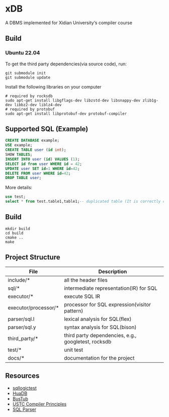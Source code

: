 # xDB

A DBMS implemented for Xidian University‘s compiler course


## Build

### Ubuntu 22.04

To get the third party dependencies(via source code), run:

```shell
git submodule init
git submodule update
```

Install the following libraries on your computer
```shell
# required by rocksdb
sudo apt-get install libgflags-dev libzstd-dev libsnappy-dev zlib1g-dev libbz2-dev liblz4-dev
# required by protobuf
sudo apt-get install libprotobuf-dev protobuf-compiler
```

## Supported SQL (Example)

```sql
CREATE DATABASE example;
USE example;
CREATE TABLE user (id int);
SHOW TABLES;
INSERT INTO user (id) VALUES (1);
SELECT id from user WHERE id = 42;
UPDATE user SET id=1 WHERE id=42;
DELETE FROM user WHERE id=42;
DROP TABLE user;
```

More details:

```sql
use test;
select * from test.table1,table1;-- duplicated table (It is correctly checked)
```


## Build

```shell
mkdir build
cd build
cmake ..
make
```

## Project Structure

| File                 | Description                                         |
|----------------------|-----------------------------------------------------|
| include/*            | all the header files                                |
| sql/*                | intermediate representation(IR) for SQL             |
| executor/*           | execute SQL IR                                      |
| executor/processor/* | processor for SQL expression(visitor pattern)       |
| parser/sql.l         | lexical analysis for SQL(flex)                      |
| parser/sql.y         | syntax analysis for SQL(bison)                      |
| third_party/*        | third party dependencies, e.g., googletest, rocksdb |
| test/*               | unit test                                           |
| docs/*               | documentation for the project                       |
 
## Resources

+ [sqllogictest](https://www.sqlite.org/sqllogictest/doc/trunk/about.wiki)
+ [HuaDB](https://thu-db.github.io/huadb-doc/)
+ [BusTub](https://15445.courses.cs.cmu.edu/fall2022/schedule.html)
+ [USTC Compiler Principles](https://ustc-compiler-principles.github.io)
+ [SQL Parser](https://github.com/hyrise/sql-parser)
